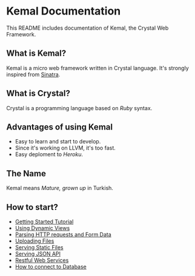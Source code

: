 # Kemal Documentation

This README includes documentation of Kemal, the Crystal Web Framework.

## What is Kemal?

Kemal is a micro web framework written in Crystal language. It's strongly inspired from [Sinatra](www.sinatrarb.com).

## What is Crystal?

Crystal is a programming language based on *Ruby* syntax.

## Advantages of using Kemal

 - Easy to learn and start to develop.
 - Since it's working on LLVM, it's too fast.
 - Easy deploment to *Heroku*.

## The Name

Kemal means *Mature, grown up* in Turkish.

## How to start?

 - [Getting Started Tutorial](./tutorial.md)
 - [Using Dynamic Views](./views.md)
 - [Parsing HTTP requests and Form Data](./http-requests.md)
 - [Uploading Files](./upload.md)
 - [Serving Static Files](./statics.md)
 - [Serving JSON API](./json.md)
 - [Restful Web Services](./rest.md)
 - [How to connect to Database](./database.md)
